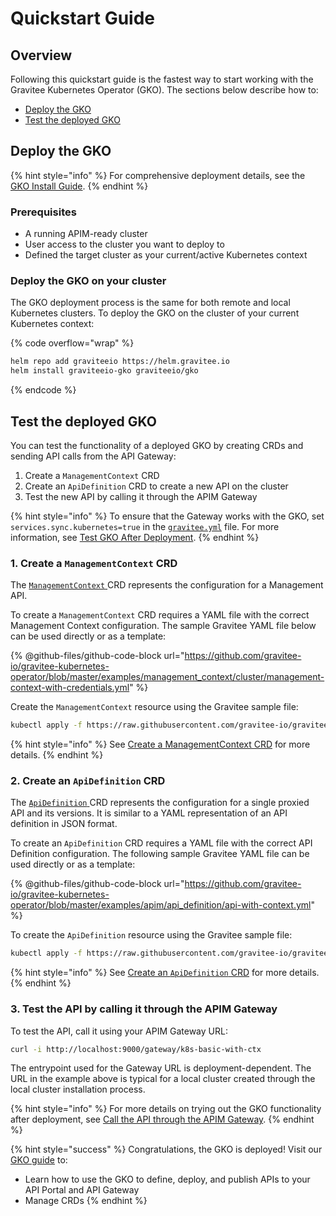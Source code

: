 # Quickstart Guide

## Overview

Following this quickstart guide is the fastest way to start working with the Gravitee Kubernetes Operator (GKO). The sections below describe how to:

* [Deploy the GKO](quick-start.md#deploy-the-gko)
* [Test the deployed GKO](quick-start.md#test-the-deployed-gko)

## Deploy the GKO

{% hint style="info" %}
For comprehensive deployment details, see the [GKO Install Guide](../../getting-started/install-and-upgrade-guides/installing-a-self-hosted-gravitee-api-management-platform/install-on-kubernetes/architecture-overview.md).
{% endhint %}

### Prerequisites

* A running APIM-ready cluster
* User access to the cluster you want to deploy to&#x20;
* Defined the target cluster as your current/active Kubernetes context

### Deploy the GKO on your cluster

The GKO deployment process is the same for both remote and local Kubernetes clusters. To deploy the GKO on the cluster of your current Kubernetes context:

{% code overflow="wrap" %}
```sh
helm repo add graviteeio https://helm.gravitee.io
helm install graviteeio-gko graviteeio/gko
```
{% endcode %}

## Test the deployed GKO

You can test the functionality of a deployed GKO by creating CRDs and sending API calls from the API Gateway:

1. Create a `ManagementContext` CRD
2. Create an `ApiDefinition` CRD to create a new API on the cluster
3. Test the new API by calling it through the APIM Gateway

{% hint style="info" %}
To ensure that the Gateway works with the GKO, set `services.sync.kubernetes=true` in the [`gravitee.yml`](https://github.com/gravitee-io/gravitee-api-management/blob/master/gravitee-apim-gateway/gravitee-apim-gateway-standalone/gravitee-apim-gateway-standalone-distribution/src/main/resources/config/gravitee.yml#L264) file. For more information, see [Test GKO After Deployment](test-gko-after-deployment.md).
{% endhint %}

### 1. Create a `ManagementContext` CRD

The [`ManagementContext` ](custom-resource-definitions/managementcontext.md)CRD represents the configuration for a Management API.

To create a `ManagementContext` CRD requires a YAML file with the correct Management Context configuration. The sample Gravitee YAML file below can be used directly or as a template:

{% @github-files/github-code-block url="https://github.com/gravitee-io/gravitee-kubernetes-operator/blob/master/examples/management_context/cluster/management-context-with-credentials.yml" %}

Create the `ManagementContext` resource using the Gravitee sample file:

```sh
kubectl apply -f https://raw.githubusercontent.com/gravitee-io/gravitee-kubernetes-operator/master/config/samples/context/k3d/management-context-with-credentials.yml
```

{% hint style="info" %}
See [Create a ManagementContext CRD](test-gko-after-deployment.md#create-a-management-context-custom-resource) for more details.
{% endhint %}

### 2. Create an `ApiDefinition` CRD

The [`ApiDefinition` ](custom-resource-definitions/apidefinition.md)CRD represents the configuration for a single proxied API and its versions. It is similar to a YAML representation of an API definition in JSON format.

To create an `ApiDefinition` CRD requires a YAML file with the correct API Definition configuration. The following sample Gravitee YAML file can be used directly or as a template:

{% @github-files/github-code-block url="https://github.com/gravitee-io/gravitee-kubernetes-operator/blob/master/examples/apim/api_definition/api-with-context.yml" %}

To create the `ApiDefinition` resource using the Gravitee sample file:

```sh
kubectl apply -f https://raw.githubusercontent.com/gravitee-io/gravitee-kubernetes-operator/master/config/samples/apim/api-with-context.yml
```

{% hint style="info" %}
See [Create an `ApiDefinition` CRD](test-gko-after-deployment.md#create-an-apidefinition-custom-resource) for more details.
{% endhint %}

### 3. Test the API by calling it through the APIM Gateway

To test the API, call it using your APIM Gateway URL:

```sh
curl -i http://localhost:9000/gateway/k8s-basic-with-ctx
```

The entrypoint used for the Gateway URL is deployment-dependent. The URL in the example above is typical for a local cluster created through the local cluster installation process.

{% hint style="info" %}
For more details on trying out the GKO functionality after deployment, see [Call the API through the APIM Gateway](test-gko-after-deployment.md#step-3-call-the-api-through-the-apim-gateway).
{% endhint %}

{% hint style="success" %}
Congratulations, the GKO is deployed! Visit our [GKO guide](./) to:

* Learn how to use the GKO to define, deploy, and publish APIs to your API Portal and API Gateway
* Manage CRDs
{% endhint %}
